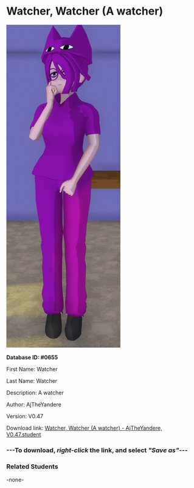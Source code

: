 # Watcher, Watcher (A watcher)

<img src="Files/Images/Watcher, Watcher (A watcher).png" title="Watcher, Watcher (A watcher) - AjTheYandere, V0.47">

**Database ID: #0655**

First Name: Watcher

Last Name: Watcher

Description: A watcher

Author: AjTheYandere

Version: V0.47

Download link: <a href="https://raw.githubusercontent.com/Arbiter1223/Daigaku-Gurashi-Custom-Students/master/Files/Studen%20Files/Watcher%2C%20Watcher%20(A%20watcher)%20-%20AjTheYandere%2C%20V0.47.student">Watcher, Watcher (A watcher) - AjTheYandere, V0.47.student</a>

### ---**To download, _right-click_ the link, and select _"Save as"_**---

### Related Students

-none-
